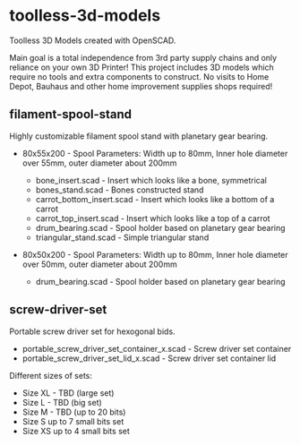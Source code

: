 # toolless-3d-models

Toolless 3D Models created with OpenSCAD.

Main goal is a total independence from 3rd party supply chains and only reliance on your own 3D Printer!
This project includes 3D models which require no tools and extra components to construct.
No visits to Home Depot, Bauhaus and other home improvement supplies shops required!

## filament-spool-stand
Highly customizable filament spool stand with planetary gear bearing.

- 80x55x200 - Spool Parameters: Width up to 80mm, Inner hole diameter over 55mm, outer diameter about 200mm
  - bone_insert.scad - Insert which looks like a bone, symmetrical
  - bones_stand.scad - Bones constructed stand
  - carrot_bottom_insert.scad - Insert which looks like a bottom of a carrot
  - carrot_top_insert.scad - Insert which looks like a top of a carrot
  - drum_bearing.scad - Spool holder based on planetary gear bearing
  - triangular_stand.scad - Simple triangular stand

- 80x50x200 - Spool Parameters: Width up to 80mm, Inner hole diameter over 50mm, outer diameter about 200mm
  - drum_bearing.scad - Spool holder based on planetary gear bearing

## screw-driver-set
Portable screw driver set for hexogonal bids.

- portable_screw_driver_set_container_x.scad - Screw driver set container
- portable_screw_driver_set_lid_x.scad - Screw driver set container lid

Different sizes of sets:
- Size XL - TBD (large set)
- Size L - TBD (big set)
- Size M - TBD (up to 20 bits)
- Size S  up to 7 small bits set
- Size XS up to 4 small bits set
